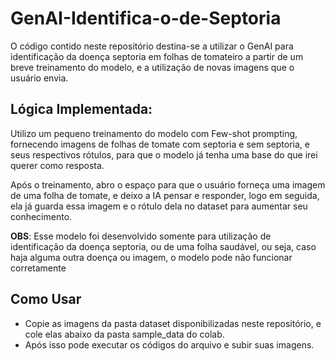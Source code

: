# GenAI-Identifica-o-de-Septoria
O código contido neste repositório destina-se a utilizar o GenAI para identificação da doença septoria em folhas de tomateiro a partir de um breve treinamento do modelo, e a utilização de novas imagens que o usuário envia.

## Lógica Implementada:
Utilizo um pequeno treinamento do modelo com Few-shot prompting, fornecendo imagens de folhas de tomate com septoria e sem septoria, e seus respectivos rótulos, para que o modelo já tenha uma base do que irei querer como resposta.

Após o treinamento, abro o espaço para que o usuário forneça uma imagem de uma folha de tomate, e deixo a IA pensar e responder, logo em seguida, ela já guarda essa imagem e o rótulo dela no dataset para aumentar seu conhecimento.

**OBS**: Esse modelo foi desenvolvido somente para utilização de identificação da doença septoria, ou de uma folha saudável, ou seja, caso haja alguma outra doença ou imagem, o modelo pode não funcionar corretamente

## Como Usar
* Copie as imagens da pasta dataset disponibilizadas neste repositório, e cole elas abaixo da pasta sample_data do colab.
* Após isso pode executar os códigos do arquivo e subir suas imagens.
